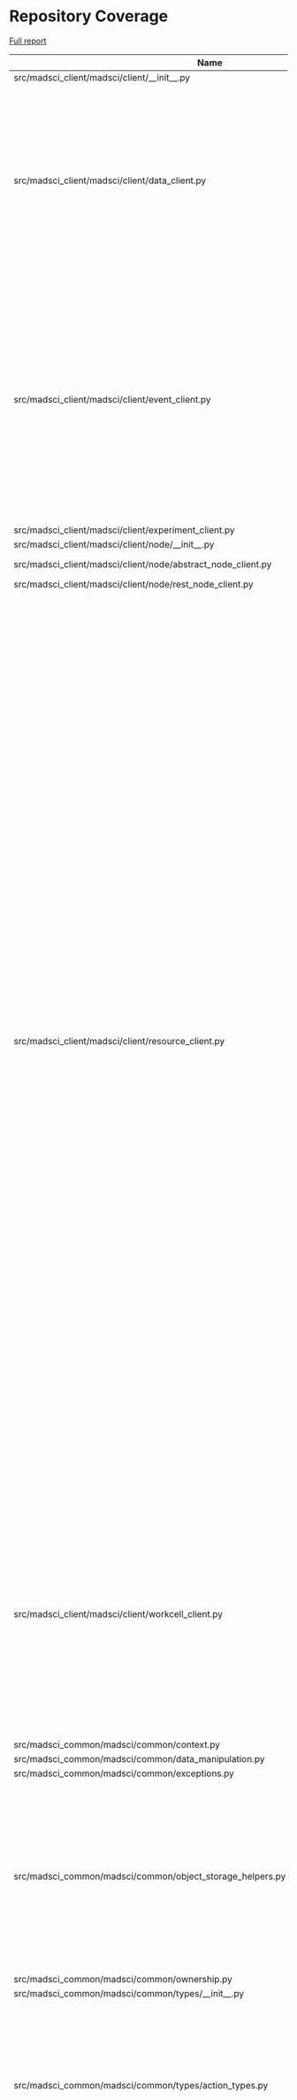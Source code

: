 # Repository Coverage

[Full report](https://htmlpreview.github.io/?https://github.com/AD-SDL/MADSci/blob/python-coverage-comment-action-data/htmlcov/index.html)

| Name                                                                                          |    Stmts |     Miss |   Cover |   Missing |
|---------------------------------------------------------------------------------------------- | -------: | -------: | ------: | --------: |
| src/madsci\_client/madsci/client/\_\_init\_\_.py                                              |       14 |        0 |    100% |           |
| src/madsci\_client/madsci/client/data\_client.py                                              |      126 |       31 |     75% |71, 87-95, 105-106, 115-125, 174-182, 189, 232-233, 252-253, 313, 330, 346-353 |
| src/madsci\_client/madsci/client/event\_client.py                                             |      268 |       30 |     89% |64, 92-93, 274-277, 285-288, 293, 351, 399-402, 411-414, 419, 444, 449-450, 459-460, 473, 500, 504-508 |
| src/madsci\_client/madsci/client/experiment\_client.py                                        |       57 |        0 |    100% |           |
| src/madsci\_client/madsci/client/node/\_\_init\_\_.py                                         |        4 |        0 |    100% |           |
| src/madsci\_client/madsci/client/node/abstract\_node\_client.py                               |       29 |        4 |     86% |26, 29, 95-96 |
| src/madsci\_client/madsci/client/node/rest\_node\_client.py                                   |      115 |        2 |     98% |   33, 131 |
| src/madsci\_client/madsci/client/resource\_client.py                                          |      590 |      183 |     69% |99, 124, 146, 173-176, 184, 226-229, 246, 277, 308-312, 325-340, 366, 398-401, 450-457, 463, 478, 489-490, 526, 552, 597-598, 633-635, 675-676, 713-714, 746, 778-779, 811-812, 844-845, 877-878, 907-908, 936-941, 969-971, 1020-1030, 1056-1059, 1107-1117, 1134, 1137-1148, 1176-1183, 1203-1206, 1244-1268, 1283-1289, 1336-1364, 1406-1444, 1473-1490, 1574-1578, 1592, 1615-1616, 1624-1628, 1644-1645, 1656 |
| src/madsci\_client/madsci/client/workcell\_client.py                                          |      287 |       48 |     83% |123, 152, 180, 195, 244-248, 254, 276, 280, 304-309, 417-438, 465-493, 532, 540, 548, 553-554, 658, 687 |
| src/madsci\_common/madsci/common/context.py                                                   |       20 |        1 |     95% |        11 |
| src/madsci\_common/madsci/common/data\_manipulation.py                                        |       43 |        0 |    100% |           |
| src/madsci\_common/madsci/common/exceptions.py                                                |       19 |        2 |     89% |     30-31 |
| src/madsci\_common/madsci/common/object\_storage\_helpers.py                                  |      107 |       35 |     67% |45-52, 62-68, 86-92, 130, 199-204, 211-216, 226, 237-243, 294-299, 312-318, 334-355 |
| src/madsci\_common/madsci/common/ownership.py                                                 |       20 |        1 |     95% |        11 |
| src/madsci\_common/madsci/common/types/\_\_init\_\_.py                                        |        0 |        0 |    100% |           |
| src/madsci\_common/madsci/common/types/action\_types.py                                       |      164 |       19 |     88% |49, 55, 61, 72, 89, 117, 131, 145, 231, 237, 307, 372, 390, 393-395, 397-399 |
| src/madsci\_common/madsci/common/types/admin\_command\_types.py                               |       18 |        0 |    100% |           |
| src/madsci\_common/madsci/common/types/auth\_types.py                                         |       38 |        4 |     89% |     94-97 |
| src/madsci\_common/madsci/common/types/base\_types.py                                         |       56 |       16 |     71% |45, 78, 86-88, 100-102, 111, 124-126, 138-140, 149 |
| src/madsci\_common/madsci/common/types/condition\_types.py                                    |       53 |        5 |     91% |     22-26 |
| src/madsci\_common/madsci/common/types/context\_types.py                                      |       10 |        0 |    100% |           |
| src/madsci\_common/madsci/common/types/datapoint\_types.py                                    |       88 |       17 |     81% |39-42, 60, 64, 66, 72, 74, 95-100, 112, 126, 154, 163 |
| src/madsci\_common/madsci/common/types/event\_types.py                                        |      133 |        9 |     93% |34-37, 222-226 |
| src/madsci\_common/madsci/common/types/experiment\_types.py                                   |       65 |        6 |     91% |93, 110, 112, 114, 116, 118 |
| src/madsci\_common/madsci/common/types/lab\_types.py                                          |       37 |        5 |     86% |     60-64 |
| src/madsci\_common/madsci/common/types/location\_types.py                                     |       36 |        4 |     89% |19, 21, 23, 99 |
| src/madsci\_common/madsci/common/types/node\_types.py                                         |      138 |        7 |     95% |362, 370, 374, 383, 389, 393, 423 |
| src/madsci\_common/madsci/common/types/parameter\_types.py                                    |       48 |       12 |     75% |14, 23, 47, 49, 51, 53, 59, 75, 77, 79, 83, 89 |
| src/madsci\_common/madsci/common/types/resource\_types/\_\_init\_\_.py                        |      296 |       46 |     84% |119, 163, 240, 250, 271, 276, 280, 284, 325, 338, 344, 366, 370, 404, 426, 430, 478-482, 512, 555, 560-561, 572-588, 591-600, 607-609, 640, 655, 684-687, 724-727, 764, 769, 779, 783 |
| src/madsci\_common/madsci/common/types/resource\_types/definitions.py                         |      108 |       10 |     91% |27-29, 166-174, 295, 371 |
| src/madsci\_common/madsci/common/types/resource\_types/resource\_enums.py                     |       37 |        4 |     89% |38, 41, 45, 50 |
| src/madsci\_common/madsci/common/types/resource\_types/server\_types.py                       |       94 |       27 |     71% |30, 32, 34, 36, 38, 40, 42, 44, 53, 55, 57, 59, 61, 63, 72, 74, 91, 107, 109, 111, 113, 115, 117, 126, 128, 144, 146 |
| src/madsci\_common/madsci/common/types/step\_types.py                                         |       46 |        3 |     93% |111, 152, 154 |
| src/madsci\_common/madsci/common/types/workcell\_types.py                                     |       70 |       10 |     86% |63-65, 123, 125, 127, 130-133 |
| src/madsci\_common/madsci/common/types/workflow\_types.py                                     |      309 |       82 |     73% |7, 11-18, 43, 45, 47, 49, 51, 53, 55, 113, 123, 128, 140, 142, 144, 153, 155, 157, 161, 164, 175, 180, 189-203, 211, 311, 315, 341, 369, 379, 381, 390, 392, 394, 396, 398, 400, 402, 404, 406, 408, 410, 412, 414, 416, 418, 422-425, 429-432, 436-441, 445-453, 460, 470 |
| src/madsci\_common/madsci/common/utils.py                                                     |      192 |       52 |     73% |25, 77-78, 88-89, 95, 128-133, 138-140, 262-266, 276-279, 296-339, 359, 365, 371, 373, 375, 428-433, 442 |
| src/madsci\_common/madsci/common/validators.py                                                |       27 |        0 |    100% |           |
| src/madsci\_common/madsci/common/warnings.py                                                  |        4 |        2 |     50% |       4-7 |
| src/madsci\_common/madsci/common/workflows.py                                                 |       28 |       15 |     46% |14-29, 39-48, 64, 68 |
| src/madsci\_data\_manager/madsci/data\_manager/data\_server.py                                |      110 |       15 |     86% |45-53, 62, 87, 148, 177, 184, 231-237 |
| src/madsci\_event\_manager/madsci/event\_manager/event\_server.py                             |      158 |       86 |     46% |45-53, 60-61, 81-88, 105-106, 159-198, 220-268, 293-333, 337-341, 347-355, 361-365 |
| src/madsci\_event\_manager/madsci/event\_manager/events\_csv\_exporter.py                     |      275 |      231 |     16% |29-57, 62-66, 71-72, 77-85, 90-111, 116-144, 149-180, 185-193, 200-233, 240-260, 265-267, 280-282, 297-335, 356-507, 525-638, 645-657, 674-710, 727-753, 770-796 |
| src/madsci\_event\_manager/madsci/event\_manager/notifications.py                             |       52 |        5 |     90% |31-32, 43, 84-85 |
| src/madsci\_event\_manager/madsci/event\_manager/time\_series\_analyzer.py                    |     1014 |      919 |      9% |20-21, 32-57, 64-97, 104-128, 147-163, 175-225, 237-263, 278-307, 312-319, 331-352, 359-376, 381-409, 420, 442-462, 475-506, 524-592, 606-615, 622-639, 654-680, 718, 750-770, 782-810, 822-843, 859-886, 903-981, 999-1043, 1084, 1118-1138, 1145-1160, 1172-1200, 1212-1233, 1244-1249, 1261-1288, 1305-1374, 1386-1404, 1417-1461, 1502, 1531-1589, 1601-1727, 1743-1845, 1865-1886, 1898-1915, 1936-1965, 1984-2012, 2019-2067, 2075-2131, 2145-2158, 2163, 2174-2190, 2195-2196, 2203-2218, 2225-2234, 2241-2250, 2257-2265, 2274-2280, 2287-2321, 2333-2344, 2351-2362, 2369-2406, 2416-2439, 2448-2456, 2466-2477, 2482-2496, 2506-2513, 2520-2522, 2529-2546, 2556, 2568-2572, 2577-2582, 2589-2651, 2672-2708, 2720-2745, 2752-2762, 2769-2776, 2787-2799, 2811-2832, 2842-2863, 2873-2898, 2909-2927, 2932-2934, 2945-2950, 2961-2980, 2992-3001, 3005-3015, 3019-3029 |
| src/madsci\_event\_manager/madsci/event\_manager/utilization\_analyzer.py                     |      769 |      691 |     10% |23-34, 53-109, 124-182, 189-261, 268-282, 289-330, 341-348, 355-370, 386-402, 414-425, 430-436, 442-462, 468-497, 501-624, 636-694, 699-743, 750-821, 826-861, 869-890, 897-910, 916-936, 940, 950-957, 963-964, 971-985, 991-1000, 1004, 1008, 1014-1019, 1025-1035, 1041-1047, 1060-1083, 1092-1096, 1102-1105, 1114-1120, 1127-1185, 1193-1201, 1205-1218, 1224-1261, 1267-1303, 1309-1332, 1340-1366, 1372-1381, 1385-1390, 1396-1410, 1416-1425, 1429-1436, 1442-1460, 1464, 1485-1488, 1492-1493, 1499-1503, 1511-1517, 1522-1579, 1592-1673, 1680-1696, 1700-1717, 1722-1740, 1744-1751, 1755-1760, 1766-1772, 1776-1778, 1782-1785, 1789-1804, 1808-1812, 1816-1818, 1822-1838, 1849-1893, 1897-1931, 1935-1991 |
| src/madsci\_experiment\_application/madsci/experiment\_application/\_\_init\_\_.py            |        2 |        0 |    100% |           |
| src/madsci\_experiment\_application/madsci/experiment\_application/experiment\_application.py |      208 |       18 |     91% |51, 53, 66, 68, 71, 73, 75, 77, 79, 81, 83, 247, 318-319, 326, 331, 364, 366 |
| src/madsci\_experiment\_manager/madsci/experiment\_manager/\_\_init\_\_.py                    |        0 |        0 |    100% |           |
| src/madsci\_experiment\_manager/madsci/experiment\_manager/experiment\_server.py              |      112 |       17 |     85% |38-48, 60-61, 78, 117, 138, 158, 178, 198, 225-229 |
| src/madsci\_node\_module/madsci/node\_module/\_\_init\_\_.py                                  |        4 |        0 |    100% |           |
| src/madsci\_node\_module/madsci/node\_module/abstract\_node\_module.py                        |      318 |       90 |     72% |74, 78, 80, 82, 84, 86, 88, 92, 94, 96, 98, 109, 125, 136, 161-165, 194-196, 205, 236-244, 254-261, 284-296, 307-308, 319-329, 351-353, 367-369, 470, 484, 501, 522, 531, 536-537, 547, 551-554, 583-586, 606, 608-610, 613, 620-624, 634, 639, 649-650, 656-657, 684-692, 729-732 |
| src/madsci\_node\_module/madsci/node\_module/helpers.py                                       |      108 |       61 |     44% |44, 71-114, 123-135, 146, 148, 150, 156-158, 174-194 |
| src/madsci\_node\_module/madsci/node\_module/rest\_node\_module.py                            |      141 |       50 |     65% |46, 50, 52, 54-58, 70-84, 95-97, 110, 116-121, 135, 148, 177, 183-185, 192-194, 205-226, 238-240, 276 |
| src/madsci\_resource\_manager/madsci/resource\_manager/\_\_init\_\_.py                        |        0 |        0 |    100% |           |
| src/madsci\_resource\_manager/madsci/resource\_manager/resource\_interface.py                 |      617 |      122 |     80% |76, 80, 82, 88-98, 110, 171-173, 305-309, 367, 369, 371, 373, 375, 456, 460-462, 479, 570, 788, 793-794, 825, 843-888, 927-928, 956-960, 989-991, 1023, 1051-1053, 1090-1092, 1119, 1123, 1141-1143, 1155-1156, 1225, 1281, 1295-1299, 1340-1358, 1373-1375, 1378-1382, 1394-1401, 1444, 1460-1462, 1497-1500, 1511-1513, 1551-1553 |
| src/madsci\_resource\_manager/madsci/resource\_manager/resource\_server.py                    |      344 |       89 |     74% |53-63, 70-74, 113-116, 125-127, 138-140, 149-153, 179-181, 234-236, 278-282, 293-295, 302-304, 312-314, 328-330, 338, 342-346, 357-361, 375-377, 393-395, 630-635, 650-655, 680-682, 687, 711-713, 718, 741-743, 756-762 |
| src/madsci\_resource\_manager/madsci/resource\_manager/resource\_tables.py                    |      121 |        3 |     98% |195-196, 267 |
| src/madsci\_workcell\_manager/madsci/workcell\_manager/\_\_init\_\_.py                        |        0 |        0 |    100% |           |
| src/madsci\_workcell\_manager/madsci/workcell\_manager/condition\_checks.py                   |      101 |       47 |     53% |29-38, 61-62, 69-70, 82-83, 111-112, 119-120, 132-133, 146-155, 160-170, 179-185, 194-201 |
| src/madsci\_workcell\_manager/madsci/workcell\_manager/schedulers/\_\_init\_\_.py             |        0 |        0 |    100% |           |
| src/madsci\_workcell\_manager/madsci/workcell\_manager/schedulers/default\_scheduler.py       |       76 |       19 |     75% |52-57, 82-89, 104-105, 114-115, 122-123, 130-131 |
| src/madsci\_workcell\_manager/madsci/workcell\_manager/schedulers/scheduler.py                |       19 |        0 |    100% |           |
| src/madsci\_workcell\_manager/madsci/workcell\_manager/state\_handler.py                      |      229 |       56 |     76% |73, 93, 98, 112, 192, 200-206, 234, 248, 266-280, 290-293, 301-302, 310-313, 326-327, 347, 363, 370-375, 379-381, 387-388, 400, 418-419, 430-435, 443-444, 452, 470-471, 481, 498 |
| src/madsci\_workcell\_manager/madsci/workcell\_manager/workcell\_actions.py                   |        6 |        2 |     67% |     10-11 |
| src/madsci\_workcell\_manager/madsci/workcell\_manager/workcell\_engine.py                    |      310 |       85 |     73% |82-133, 152-160, 173, 195, 222, 239-248, 252-255, 275-278, 296, 344-345, 347, 355-359, 481, 495, 517-526, 532-550 |
| src/madsci\_workcell\_manager/madsci/workcell\_manager/workcell\_server.py                    |      268 |       64 |     76% |56-62, 95-96, 149-150, 161, 168, 178-181, 187-193, 222, 237, 251, 265, 271, 299-301, 306-311, 335-337, 373-375, 390, 397-401, 432-437, 456, 477, 488-492, 510-514 |
| src/madsci\_workcell\_manager/madsci/workcell\_manager/workcell\_utils.py                     |        9 |        0 |    100% |           |
| src/madsci\_workcell\_manager/madsci/workcell\_manager/workflow\_utils.py                     |      194 |       79 |     59% |39-40, 47-57, 67-72, 90, 106, 121, 134, 150, 155-166, 234, 241-242, 258, 269, 287-293, 301, 318-330, 341-367, 379, 382-394, 405-412, 419, 424-427, 433-434 |
|                                                                                     **TOTAL** | **9359** | **3441** | **63%** |           |


## Setup coverage badge

Below are examples of the badges you can use in your main branch `README` file.

### Direct image

[![Coverage badge](https://raw.githubusercontent.com/AD-SDL/MADSci/python-coverage-comment-action-data/badge.svg)](https://htmlpreview.github.io/?https://github.com/AD-SDL/MADSci/blob/python-coverage-comment-action-data/htmlcov/index.html)

This is the one to use if your repository is private or if you don't want to customize anything.

### [Shields.io](https://shields.io) Json Endpoint

[![Coverage badge](https://img.shields.io/endpoint?url=https://raw.githubusercontent.com/AD-SDL/MADSci/python-coverage-comment-action-data/endpoint.json)](https://htmlpreview.github.io/?https://github.com/AD-SDL/MADSci/blob/python-coverage-comment-action-data/htmlcov/index.html)

Using this one will allow you to [customize](https://shields.io/endpoint) the look of your badge.
It won't work with private repositories. It won't be refreshed more than once per five minutes.

### [Shields.io](https://shields.io) Dynamic Badge

[![Coverage badge](https://img.shields.io/badge/dynamic/json?color=brightgreen&label=coverage&query=%24.message&url=https%3A%2F%2Fraw.githubusercontent.com%2FAD-SDL%2FMADSci%2Fpython-coverage-comment-action-data%2Fendpoint.json)](https://htmlpreview.github.io/?https://github.com/AD-SDL/MADSci/blob/python-coverage-comment-action-data/htmlcov/index.html)

This one will always be the same color. It won't work for private repos. I'm not even sure why we included it.

## What is that?

This branch is part of the
[python-coverage-comment-action](https://github.com/marketplace/actions/python-coverage-comment)
GitHub Action. All the files in this branch are automatically generated and may be
overwritten at any moment.